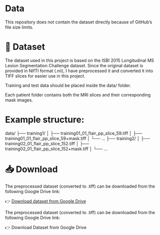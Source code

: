 # Data

This repository does not contain the dataset directly because of GitHub’s file size limits.

# 📂 Dataset

The dataset used in this project is based on the ISBI 2015 Longitudinal MS Lesion Segmentation Challenge dataset.
Since the original dataset is provided in NIfTI format (.nii), I have preprocessed it and converted it into TIFF slices for easier use in this project.

Training and test data should be placed inside the data/ folder.

Each patient folder contains both the MRI slices and their corresponding mask images.

# Example structure:

data/
 ├── training1/
 │    ├── training01_01_flair_pp_slice_59.tiff
 │    ├── training01_01_flair_pp_slice_59+mask.tiff
 │    └── ...
 ├── training2/
 │    ├── training02_01_flair_pp_slice_152.tiff
 │    ├── training02_01_flair_pp_slice_152+mask.tiff
 │    └── ...

# 📥 Download

The preprocessed dataset (converted to .tiff) can be downloaded from the following Google Drive link:

👉 [Download dataset from Google Drive](https://drive.google.com/file/d/1nU0W_ECfo3kglk-PhowbQFVefncIOACb/view?usp=drive_link)


The preprocessed dataset (converted to .tiff) can be downloaded from the following Google Drive link:

👉 Download Dataset from Google Drive
